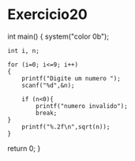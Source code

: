 # Exercicio20

int main()
{
    system("color 0b");

    int i, n;

    for (i=0; i<=9; i++)
    {
        printf("Digite um numero ");
        scanf("%d",&n);

        if (n<0){
            printf("numero invalido");
            break;
    }
        printf("%.2f\n",sqrt(n));
    }

return 0;
}
